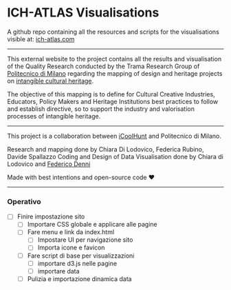 # ICH-ATLAS Visualisations

A github repo containing all the resources and scripts for the visualisations visible at: [ich-atlas.com](https://tramadev.nextatlas.com/)

---

This external website to the project contains all the results and visualisation of the Quality Research conducted by the Trama Research Group of [Politecnico di Milano](https://dipartimentodesign.polimi.it/it) regarding the mapping of design and heritage projects on [intangible cultural heritage](https://ich.unesco.org/en/what-is-intangible-heritage-00003).

The objective of this mapping is to define for Cultural Creative Industries, Educators, Policy Makers and Heritage Institutions best practices to follow and establish directive, so to support the industry and valorisation processes of intangible heritage.

---

This project is a collaboration between [iCoolHunt](https://www.nextatlas.com/) and Politecnico di Milano.

Research and mapping done by Chiara Di Lodovico, Federica Rubino, Davide Spallazzo
Coding and Design of Data Visualisation done by Chiara di Lodovico and [Federico Denni](https://federicodenni.com/)

Made with best intentions and open-source code :heart:

---

### Operativo 

- [ ] Finire impostazione sito
    - [ ] Importare CSS globale e applicare alle pagine
    - [ ] Fare menu e link da index.html
        - [ ] Impostare UI per navigazione sito
        - [ ] Importa icone e favicon
    - [ ] Fare script di base per visualizzazioni
        - [ ] importare d3.js nelle pagine
        - [ ] importare data
    - [ ] Pulizia e importazione dinamica data